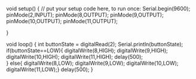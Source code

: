 void setup() {
  // put your setup code here, to run once:
  Serial.begin(9600);
  pinMode(2,INPUT);
  pinMode(8,OUTPUT);
  pinMode(9,OUTPUT);
  pinMode(10,OUTPUT);
  pinMode(11,OUTPUT);

}

void loop() {
   int buttonState = digitalRead(2);
  Serial.println(buttonState);
  if(buttonState==LOW){
  digitalWrite(8,HIGH);
  digitalWrite(9,HIGH);
  digitalWrite(10,HIGH);
  digitalWrite(11,HIGH);
  delay(500);    
  }
  else{
  digitalWrite(8,LOW);
  digitalWrite(9,LOW);
  digitalWrite(10,LOW);
  digitalWrite(11,LOW);}
  delay(500);
}
